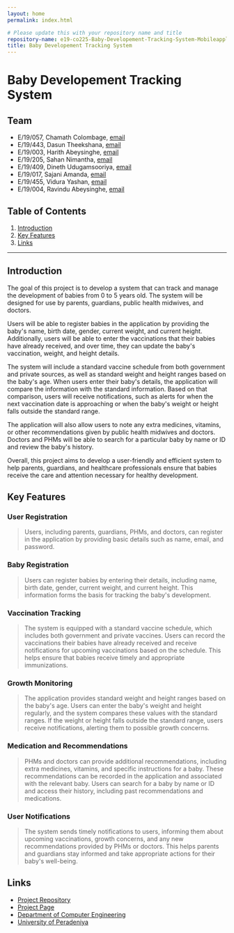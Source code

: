 ```yaml
---
layout: home
permalink: index.html

# Please update this with your repository name and title
repository-name: e19-co225-Baby-Developement-Tracking-System-Mobileapplication
title: Baby Developement Tracking System
---
```


[comment]: # "This is the standard layout for the project, but you can clean this and use your own template"

# Baby Developement Tracking System

<!-- 
---

This is a sample image, to show how to add images to your page. To learn more options, please refer [this](https://projects.ce.pdn.ac.lk/docs/faq/how-to-add-an-image/)

![Sample Image](./images/sample.png)
 -->

## Team
-  E/19/057, Chamath Colombage, [email](mailto:e19057@eng.pdn.ac.lk)
-  E/19/443, Dasun Theekshana, [email](mailto:e19443@eng.pdn.ac.lk)
-  E/19/003, Harith Abeysinghe, [email](mailto:e19003@eng.pdn.ac.lk)
-  E/19/205, Sahan Nimantha, [email](mailto:e19205@eng.pdn.ac.lk)
-  E/19/409, Dineth Udugamsooriya, [email](mailto:e19409@eng.pdn.ac.lk)
-  E/19/017, Sajani Amanda, [email](mailto:e19017@eng.pdn.ac.lk)
-  E/19/455, Vidura Yashan, [email](mailto:e19455@eng.pdn.ac.lk)
-  E/19/004, Ravindu Abeysinghe, [email](mailto:e19004@eng.pdn.ac.lk)


## Table of Contents
1. [Introduction](#introduction)
2. [Key Features](#key-features)
3. [Links](#links)

---

## Introduction

The goal of this project is to develop a system that can track and manage the development of babies from 0 to 5 years old. The system will be designed for use by parents, guardians, public health midwives, and doctors.

Users will be able to register babies in the application by providing the baby's name, birth date, gender, current weight, and current height. Additionally, users will be able to enter the vaccinations that their babies have already received, and over time, they can update the baby's vaccination, weight, and height details.

The system will include a standard vaccine schedule from both government and private sources, as well as standard weight and height ranges based on the baby's age. When users enter their baby's details, the application will compare the information with the standard information. Based on that comparison, users will receive notifications, such as alerts for when the next vaccination date is approaching or when the baby's weight or height falls outside the standard range.

The application will also allow users to note any extra medicines, vitamins, or other recommendations given by public health midwives and doctors. Doctors and PHMs will be able to search for a particular baby by name or ID and review the baby's history.

Overall, this project aims to develop a user-friendly and efficient system to help parents, guardians, and healthcare professionals ensure that babies receive the care and attention necessary for healthy development.

## Key Features

### User Registration
> Users, including parents, guardians, PHMs, and doctors, can register in the application by providing basic details such as name, email, and password.

### Baby Registration
> Users can register babies by entering their details, including name, birth date, gender, current weight, and current height. This information forms the basis for tracking the baby's development.

### Vaccination Tracking
> The system is equipped with a standard vaccine schedule, which includes both government and private vaccines. Users can record the vaccinations their babies have already received and receive notifications for upcoming vaccinations based on the schedule. This helps ensure that babies receive timely and appropriate immunizations.

### Growth Monitoring
> The application provides standard weight and height ranges based on the baby's age. Users can enter the baby's weight and height regularly, and the system compares these values with the standard ranges. If the weight or height falls outside the standard range, users receive notifications, alerting them to possible growth concerns.

### Medication and Recommendations
> PHMs and doctors can provide additional recommendations, including extra medicines, vitamins, and specific instructions for a baby. These recommendations can be recorded in the application and associated with the relevant baby. Users can search for a baby by name or ID and access their history, including past recommendations and medications.

### User Notifications
> The system sends timely notifications to users, informing them about upcoming vaccinations, growth concerns, and any new recommendations provided by PHMs or doctors. This helps parents and guardians stay informed and take appropriate actions for their baby's well-being.

## Links

- [Project Repository](https://github.com/cepdnaclk/e19-co225-Baby-Developement-Tracking-System-Mobileapplication)
- [Project Page](https://cepdnaclk.github.io/e19-co225-Baby-Developement-Tracking-System-Mobileapplication/)
- [Department of Computer Engineering](http://www.ce.pdn.ac.lk/)
- [University of Peradeniya](https://eng.pdn.ac.lk/)


[//]: # (Please refer this to learn more about Markdown syntax)
[//]: # (https://github.com/adam-p/markdown-here/wiki/Markdown-Cheatsheet)
